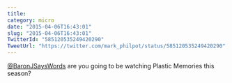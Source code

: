 ```yaml
---
title: 
category: micro
date: "2015-04-06T16:43:01"
slug: "2015-04-06T16:43:01"
TwitterId: "585120535249420290"
TweetUrl: "https://twitter.com/mark_philpot/status/585120535249420290"
---
```


[@BaronJSaysWords](https://twitter.com/BaronJSaysWords) are you going to be
watching Plastic Memories this season?
